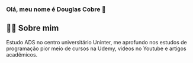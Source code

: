 ### Olá, meu nome é Douglas Cobre 👋
## 👨‍💻 Sobre mim
  Estudo ADS no centro universitário Uninter, me aprofundo nos estudos de programação pior meio de cursos na Udemy, videos no Youtube e artigos acadêmicos.

<!--
**Douglas-Cobre/Douglas-Cobre** is a ✨ _special_ ✨ repository because its `README.md` (this file) appears on your GitHub profile.

Here are some ideas to get you started:

- 🔭 I’m currently working on ...
- 🌱 I’m currently learning ...
- 👯 I’m looking to collaborate on ...
- 🤔 I’m looking for help with ...
- 💬 Ask me about ...
- 📫 How to reach me: ...
- 😄 Pronouns: ...
- ⚡ Fun fact: ...
-->
